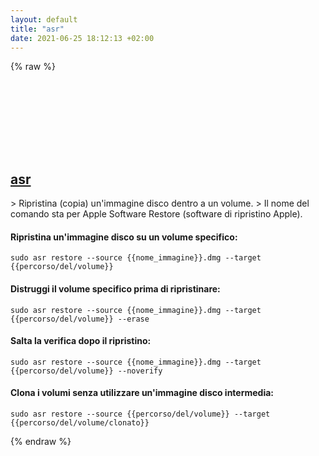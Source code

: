 ```yaml
---
layout: default
title: "asr"
date: 2021-06-25 18:12:13 +02:00
---
```

{% raw %}
<h2 id="asr">
  <a href="/it/osx/asr.html">asr</a> <a href="#asr"><svg class="icon">
    <use href="/assets/images/unicode_sprite.svg#link" />
  </svg></a>
</h2>
> Ripristina (copia) un'immagine disco dentro a un volume.
> Il nome del comando sta per Apple Software Restore (software di ripristino Apple).

#### Ripristina un'immagine disco su un volume specifico:
```shell
sudo asr restore --source {{nome_immagine}}.dmg --target {{percorso/del/volume}}
```
#### Distruggi il volume specifico prima di ripristinare:
```shell
sudo asr restore --source {{nome_immagine}}.dmg --target {{percorso/del/volume}} --erase
```
#### Salta la verifica dopo il ripristino:
```shell
sudo asr restore --source {{nome_immagine}}.dmg --target {{percorso/del/volume}} --noverify
```
#### Clona i volumi senza utilizzare un'immagine disco intermedia:
```shell
sudo asr restore --source {{percorso/del/volume}} --target {{percorso/del/volume/clonato}}
```
{% endraw %}